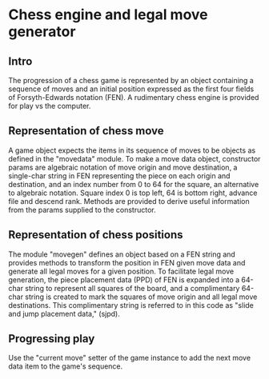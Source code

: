 # Chess engine and legal move generator

## Intro
The progression of a chess game is represented by an object containing a sequence of moves and an initial position expressed as the first four fields of Forsyth-Edwards notation (FEN). A rudimentary chess engine is provided for play vs the computer.

## Representation of chess move
A game object expects the items in its sequence of moves to be objects as defined in the "movedata" module. To make a move data object, constructor params are algebraic notation of move origin and move destination, a single-char string in FEN representing the piece on each origin and destination, and an index number from 0 to 64 for the square, an alternative to algebraic notation. Square index 0 is top left, 64 is bottom right, advance file and descend rank. Methods are provided to derive useful information from the params supplied to the constructor.

## Representation of chess positions
The module "movegen" defines an object based on a FEN string and provides methods to transform the position in FEN given move data and generate all legal moves for a given position. To facilitate legal move generation, the piece placement data (PPD) of FEN is expanded into a 64-char string to represent all squares of the board, and a complimentary 64-char string is created to mark the squares of move origin and all legal move destinations. This complimentary string is referred to in this code as "slide and jump placement data," (sjpd).

## Progressing play
Use the "current move" setter of the game instance to add the next move data item to the game's sequence.
